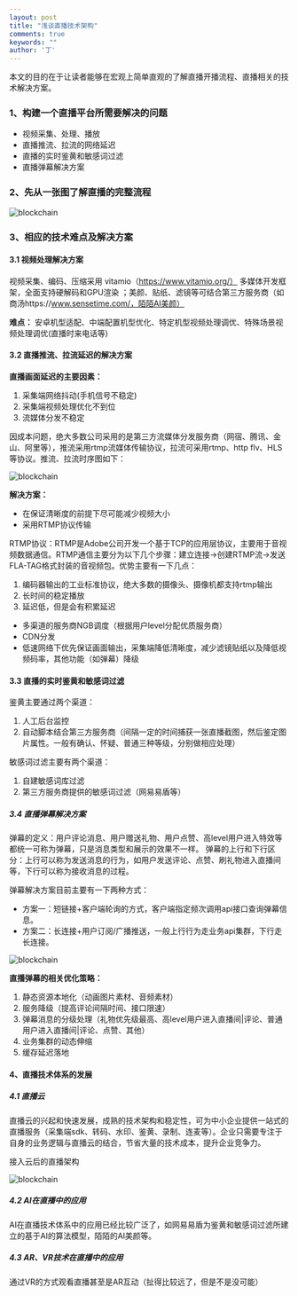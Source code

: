 ```yaml
---
layout: post
title: "浅谈直播技术架构"
comments: true
keywords: ""
author: '丁'
---
```


本文的目的在于让读者能够在宏观上简单直观的了解直播开播流程、直播相关的技术解决方案。

### 1、构建一个直播平台所需要解决的问题

* 视频采集、处理、播放
* 直播推流、拉流的网络延迟
* 直播的实时鉴黄和敏感词过滤
* 直播弹幕解决方案

### 2、先从一张图了解直播的完整流程

![blockchain](http://doc.husor.com/download/attachments/93619188/image2018-1-12+14%3A2%3A6.png?version=1&modificationDate=1515736924000 "直播时序图")

### 3、相应的技术难点及解决方案

#### 3.1 视频处理解决方案

视频采集、编码、压缩采用 vitamio（https://www.vitamio.org/） 多媒体开发框架，全面支持硬解码和GPU渲染 ；美颜、贴纸、滤镜等可结合第三方服务商（如商汤https://www.sensetime.com/，陌陌AI美颜）

**难点：** 安卓机型适配、中端配置机型优化、特定机型视频处理调优、特殊场景视频处理调优(直播时来电话等)

#### 3.2 直播推流、拉流延迟的解决方案

**直播画面延迟的主要因素：**

1. 采集端网络抖动(手机信号不稳定) 
2. 采集端视频处理优化不到位
3. 流媒体分发不稳定

因成本问题，绝大多数公司采用的是第三方流媒体分发服务商（网宿、腾讯、金山、阿里等），推流采用rtmp流媒体传输协议，拉流可采用rtmp、http flv、HLS等协议。推流、拉流时序图如下：

![blockchain](http://doc.husor.com/download/attachments/93619188/image2018-1-11+11%3A41%3A47.png?version=1&modificationDate=1515642105000 "推流、拉流时序图")

**解决方案：**

* 在保证清晰度的前提下尽可能减少视频大小
* 采用RTMP协议传输

RTMP协议：RTMP是Adobe公司开发一个基于TCP的应用层协议，主要用于音视频数据通信。RTMP通信主要分为以下几个步骤：建立连接->创建RTMP流->发送FLA-TAG格式封装的音视频包。优势主要有一下几点：

1. 编码器输出的工业标准协议，绝大多数的摄像头、摄像机都支持rtmp输出
2. 长时间的稳定播放
3. 延迟低，但是会有积累延迟

* 多渠道的服务商NGB调度（根据用户level分配优质服务商）
* CDN分发
* 低速网络下优先保证画面输出，采集端降低清晰度，减少滤镜贴纸以及降低视频码率，其他功能（如弹幕）降级

#### 3.3 直播的实时鉴黄和敏感词过滤

鉴黄主要通过两个渠道：

1. 人工后台监控
2. 自动脚本结合第三方服务商（间隔一定的时间捕获一张直播截图，然后鉴定图片属性。一般有确认、怀疑、普通三种等级，分别做相应处理）

敏感词过滤主要有两个渠道：

1. 自建敏感词库过滤
2. 第三方服务商提供的敏感词过滤（网易易盾等）

##### 3.4 直播弹幕解决方案

弹幕的定义：用户评论消息、用户赠送礼物、用户点赞、高level用户进入特效等都统一可称为弹幕，只是消息类型和展示的效果不一样。
弹幕的上行和下行区分：上行可以称为发送消息的行为，如用户发送评论、点赞、刷礼物进入直播间等，下行可以称为接收消息的过程。

弹幕解决方案目前主要有一下两种方式：

* 方案一：短链接+客户端轮询的方式，客户端指定频次调用api接口查询弹幕信息。
* 方案二：长连接+用户订阅/广播推送，一般上行行为走业务api集群，下行走长连接。

![blockchain](http://doc.husor.com/download/attachments/93619188/image2018-1-11+9%3A59%3A26.png?version=1&modificationDate=1515635964000 "弹幕时序图")

**直播弹幕的相关优化策略：**

1. 静态资源本地化（动画图片素材、音频素材）
2. 服务降级（提高评论间隔时间、接口限速）
3. 弹幕消息的分级处理（礼物优先级最高、高level用户进入直播间|评论、普通用户进入直播间|评论、点赞、其他）
4. 业务集群的动态伸缩
5. 缓存延迟落地

#### 4、直播技术体系的发展

##### 4.1 直播云

直播云的兴起和快速发展，成熟的技术架构和稳定性，可为中小企业提供一站式的直播服务（采集端sdk、转码、水印、鉴黄、录制、连麦等）。企业只需要专注于自身的业务逻辑与直播云的结合，节省大量的技术成本，提升企业竞争力。

接入云后的直播架构

![blockchain](https://odum9helk.qnssl.com/FnjQPTi0LdV4bpcG9BDhmKnjbUGr "弹幕时序图")

##### 4.2 AI在直播中的应用

AI在直播技术体系中的应用已经比较广泛了，如网易易盾为鉴黄和敏感词过滤所建立的基于AI的算法模型，陌陌的AI美颜等。

##### 4.3 AR、VR技术在直播中的应用

通过VR的方式观看直播甚至是AR互动（扯得比较远了，但是不是没可能）

